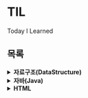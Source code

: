 # TIL
Today I Learned

## 목록

<details>
    <summary><b>자료구조(DataStructure)</b></summary>
    <ul>
        <li><a href="https://github.com/seungbin-kim/TIL/tree/master/DataStructure/CH01">자료구조와 알고리즘</a></li>
        <li><a href="https://github.com/seungbin-kim/TIL/tree/master/DataStructure/CH02">순환</a></li>
        <li><a href="https://github.com/seungbin-kim/TIL/tree/master/DataStructure/CH03">배열, 구조체, 포인터</a></li>
        <li><a href="https://github.com/seungbin-kim/TIL/tree/master/DataStructure/CH04">스택</a></li>
        <li><a href="https://github.com/seungbin-kim/TIL/tree/master/DataStructure/CH05">큐</a></li>
        <li><a href="https://github.com/seungbin-kim/TIL/tree/master/DataStructure/CH06">연결리스트 1</a></li>
        <li><a href="https://github.com/seungbin-kim/TIL/tree/master/DataStructure/CH07">연결리스트 2</a></li>
        <li><a href="https://github.com/seungbin-kim/TIL/tree/master/DataStructure/CH08">트리</a></li>
        <li><a href="https://github.com/seungbin-kim/TIL/tree/master/DataStructure/CH09">우선순위 큐</a></li>
        <li><a href="https://github.com/seungbin-kim/TIL/tree/master/DataStructure/CH10">그래프 1</a></li>
        <li><a href="https://github.com/seungbin-kim/TIL/tree/master/DataStructure/CH11">그래프 2</a></li>
        <li><a href="https://github.com/seungbin-kim/TIL/tree/master/DataStructure/CH12">정렬</a></li>
        <li><a href="https://github.com/seungbin-kim/TIL/tree/master/DataStructure/CH13">탐색</a></li>
        <li><a href="https://github.com/seungbin-kim/TIL/tree/master/DataStructure/CH14">해싱</a></li>
    </ul>
</details>
<details>
    <summary><b>자바(Java)</b></summary>
    <ul>
        <li><a href="https://github.com/seungbin-kim/TIL/tree/master/Java/https://github.com/seungbin-kim/TIL/tree/master/Java/01_Starting_Java">자바 시작하기</a></li>
        <li><a href="https://github.com/seungbin-kim/TIL/tree/master/Java/02_Variable_and_Type">변수와 타입</a></li>
        <li><a href="https://github.com/seungbin-kim/TIL/tree/master/Java/03_Operator">연산자</a></li>
        <li><a href="https://github.com/seungbin-kim/TIL/tree/master/Java/04_Control_Flow">조건문과 반복문</a></li>
        <li><a href="https://github.com/seungbin-kim/TIL/tree/master/Java/05_Reference_Type">참조타입</a></li>
        <li><a href="https://github.com/seungbin-kim/TIL/tree/master/Java/06_Class">클래스</a></li>
        <li><a href="https://github.com/seungbin-kim/TIL/tree/master/Java/07_Inheritance">상속</a></li>
        <li><a href="https://github.com/seungbin-kim/TIL/tree/master/Java/08_Interface">인터페이스</a></li>
    </ul>
</details>
<details>
    <summary><b>HTML</b></summary>
    <p>
        공부사이트: <a href="https://poiemaweb.com/">PoiemaWeb</a>
    </p>
    <ul>
        <li><a href="https://github.com/seungbin-kim/TIL/tree/master/HTML/01_Starting_HTML">HTML 기본문법</a></li>
        <li><a href="https://github.com/seungbin-kim/TIL/tree/master/HTML/02_Semantic_Web">시맨틱 웹</a></li>
        <li><a href="https://github.com/seungbin-kim/TIL/tree/master/HTML/03_Tag_Basic">기본 태그</a></li>
        <li><a href="https://github.com/seungbin-kim/TIL/tree/master/HTML/04_Tag_Text">텍스트 관련 태그</a></li>
        <li><a href="https://github.com/seungbin-kim/TIL/tree/master/HTML/05_Tag_link">Hyperlink</a></li>
        <li><a href="https://github.com/seungbin-kim/TIL/tree/master/HTML/06_Tag_List_And_Table">리스트, 테이블 형식을 위한 태그</a></li>
        <li><a href="https://github.com/seungbin-kim/TIL/tree/master/HTML/07_Tag_Image_And_Multimedia">멀티미디어를 지원하는 태그</a></li>
        <li><a href="https://github.com/seungbin-kim/TIL/tree/master/HTML/08_Tag_Forms">폼 태그</a></li>
        <li><a href="https://github.com/seungbin-kim/TIL/tree/master/HTML/09_Tag_Structure">레이아웃을 위한 공간분할 태그</a></li>
    </ul>
</details>





